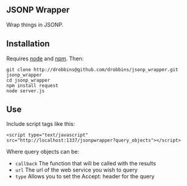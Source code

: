 ## JSONP Wrapper

Wrap things in JSONP.

## Installation

Requires [node](http://nodejs.org/ "Node JS") and [npm](http://npmjs.org/ "NPM - Node Package Manager"). Then:

```
git clone http://drobbins@github.com/drobbins/jsonp_wrapper.git jsonp_wrapper
cd jsonp_wrapper
npm install request
node server.js
```

## Use

Include script tags like this:

```
<script type="text/javascript" src="http://localhost:1337/jsonpwrapper?query_objects"></script>
```

Where query objects can be:
* ``callback`` The function that will be called with the results
* ``url`` The url of the web service you wish to query
* ``type`` Allows you to set the Accept: header for the query
